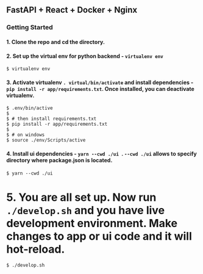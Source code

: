 ## FastAPI + React + Docker + Nginx

### Getting Started

#### 1. Clone the repo and cd the directory.
#### 2. Set up the virtual env for python backend - `virtualenv env`
```
$ virtualenv env
```
#### 3. Activate virtualenv `. virtual/bin/activate` and install dependencies - `pip install -r app/requirements.txt`. Once installed, you can deactivate virtualenv.
```
$ .env/bin/active
$
$ # then install requirements.txt
$ pip install -r app/requirements.txt
$ 
$ # on windows
$ source ./env/Scripts/active
```
#### 4. Install ui dependencies - `yarn --cwd ./ui `. `--cwd ./ui` allows to specify directory where package.json is located.
```
$ yarn --cwd ./ui
```
# 5. You are all set up. Now run `./develop.sh` and you have live development environment. Make changes to app or ui code and it will hot-reload.
```
$ ./develop.sh
```
